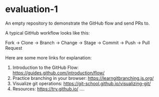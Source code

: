 # evaluation-1
An empty repository to demonstrate the GitHub flow and send PRs to.

A typical GitHub workflow looks like this:

Fork -> Clone -> Branch -> Change -> Stage -> Commit -> Push -> Pull Request

Here are some more links for explanation:
1. Introduction to the GitHub Flow: https://guides.github.com/introduction/flow/
1. Practice branching in your browser: https://learngitbranching.js.org/
1. Visualize git operations: https://git-school.github.io/visualizing-git/
1. Resources: https://try.github.io/
....

